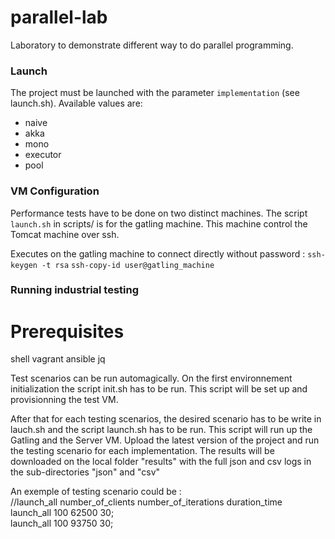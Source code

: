 parallel-lab
============

Laboratory to demonstrate different way to do parallel programming.

### Launch ##

The project must be launched with the parameter `implementation` (see launch.sh). 
Available values are:
- naive
- akka
- mono
- executor
- pool


### VM Configuration ###

Performance tests have to be done on two distinct machines. The script `launch.sh` in scripts/ is for the gatling machine. This machine control the Tomcat machine over ssh.

Executes on the gatling machine to connect directly without password : 
`ssh-keygen -t rsa`
`ssh-copy-id user@gatling_machine`

### Running industrial testing ###
# Prerequisites #
shell
vagrant
ansible
jq


Test scenarios can be run automagically.
On the first environnement initialization the script init.sh has to be run. This script will be set up and provisionning the test VM.

After that for each testing scenarios, the desired scenario has to be write in lauch.sh and the script launch.sh has to be run.
This script will run up the Gatling and the Server VM. Upload the latest version of the project and run the testing scenario for each implementation.
The results will be downloaded on the local folder "results" with the full json and csv logs in the sub-directories "json" and "csv"

An exemple of testing scenario could be :<br/>
//launch_all number_of_clients number_of_iterations duration_time<br/>
launch_all 100 62500 30;<br/>
launch_all 100 93750 30;
